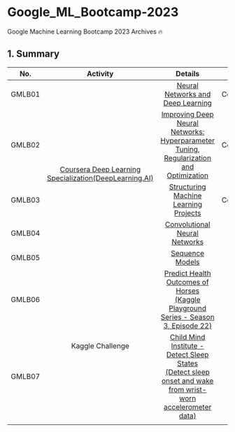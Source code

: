 # Google_ML_Bootcamp-2023
Google Machine Learning Bootcamp 2023 Archives 🔥

## 1. Summary

<table>
  <thead>
    <tr>
      <th>No.</th>
      <th>Activity</th>
      <th>Details</th>
      <th>Result</th>
      <th>Date</th>
      <th>Links</th>
      <th>Etc.</th>
    </tr>
  </thead>
  <tbody>
    <tr>
      <td align="center">GMLB01</td>
      <td align="center" rowspan="5"><a href="https://www.coursera.org/specializations/deep-learning">Coursera Deep Learning Specialization(DeepLearning.AI)</a></td>
      <td align="center"><a href="https://www.coursera.org/learn/neural-networks-deep-learning?specialization=deep-learning">Neural Networks and Deep Learning</a></td>
      <td align="center">Course Completed ✅</td>
      <td align="center">23/09/11</td>
      <td align="center">
        <a href="https://blog.naver.com/harry0558/223208820378"> Review </a><br>
        <a href=""> Summary(TBD) </a>
      </td>
      <td></td>
    </tr>
    <tr>
      <td align="center">GMLB02</td>
      <td align="center"><a href="https://www.coursera.org/learn/deep-neural-network?specialization=deep-learning">Improving Deep Neural Networks: Hyperparameter Tuning, Regularization and Optimization</a></td>
      <td align="center">Course Completed ✅</td>
      <td align="center">23/09/22</td>
      <td align="center">
        <a href=""> Review(TBD) </a><br>
        <a href=""> Summary(TBD) </a>
      </td>
      <td></td>
    </tr>
    <tr>
      <td align="center">GMLB03</td>
      <td align="center"><a href="https://www.coursera.org/learn/machine-learning-projects?specialization=deep-learning">Structuring Machine Learning Projects</a></td>
      <td align="center">Course Completed ✅</td>
      <td align="center">23/09/29</td>
      <td align="center">
        <a href="https://blog.naver.com/harry0558/223224341680"> Review </a><br>
        <a href=""> Summary(TBD) </a>
      </td>
      <td></td>
    </tr>
    <tr>
      <td align="center">GMLB04</td>
      <td align="center"><a href="https://www.coursera.org/learn/convolutional-neural-networks?specialization=deep-learning">Convolutional Neural Networks</a></td>
      <td align="center"></td>
      <td align="center">23/10/</td>
      <td align="center">
        <a href=""> Review(TBD) </a><br>
        <a href=""> Summary(TBD) </a>
      </td>
      <td></td>
    </tr>
    <tr>
      <td align="center">GMLB05</td>
      <td align="center"><a href="https://www.coursera.org/learn/nlp-sequence-models?specialization=deep-learning">Sequence Models</a></td>
      <td align="center"></td>
      <td align="center">23/10/</td>
      <td align="center">
        <a href=""> Review(TBD) </a><br>
        <a href=""> Summary(TBD) </a>
      </td>
      <td></td>
    </tr>
    <tr>
      <td align="center">GMLB06</td>
      <td colspan="1" rowspan="3" align="center">Kaggle Challenge</td>
      <td align="center"><a href="https://www.kaggle.com/competitions/playground-series-s3e22">Predict Health Outcomes of Horses<br>(Kaggle Playground Series - Season 3, Episode 22)</a></td>
      <td align="center"></td>
      <td align="center">23/09/12 ~ 23/10/02</td>
      <td align="center">
        <a href=""> Review(TBD) </a><br>
        <a href=""> GitHub(TBD)</a>
      </td>
      <td align="center">Associated with C002</td>
    </tr>
    <tr>
      <td align="center">GMLB07</td>
      <td align="center"><a href="https://www.kaggle.com/competitions/playground-series-s3e22">Child Mind Institute - Detect Sleep States<br>(Detect sleep onset and wake from wrist-worn accelerometer data)</a></td>
      <td align="center"></td>
      <td align="center">23/09/05 ~ 23/12/05</td>
      <td align="center">
        <a href=""> Review(TBD) </a><br>
        <a href=""> GitHub(TBD)</a>
      </td>
      <td align="center">Associated with C003</td>
    </tr>
    <tr>
      <td>
      </td>
      <td>
      </td>
    </tr>
  </tbody>
</table>
